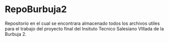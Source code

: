 # RepoBurbuja2
Repositorio en el cual se encontrara almacenado todos los archivos utiles para el trabajo del proyecto final del Insituto Tecnico Salesiano VIllada de la Burbuja 2.
